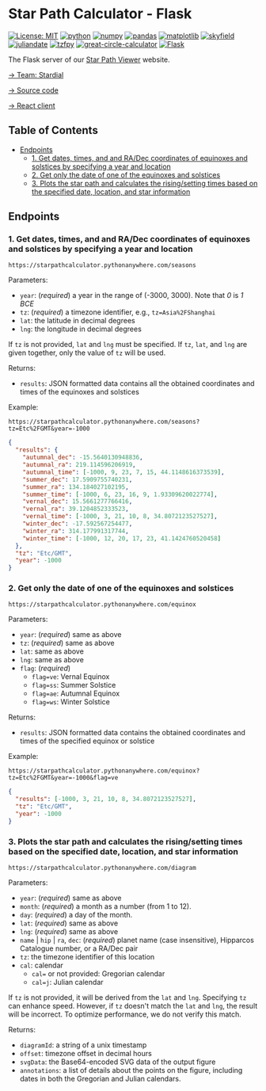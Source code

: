 # Star Path Calculator - Flask

[![License: MIT](https://img.shields.io/badge/License-MIT-yellow.svg)](./LICENSE)
[![python](https://img.shields.io/badge/Python-3.10,_3.11-3776AB?logo=python&logoColor=white)](https://www.python.org) [![numpy](https://img.shields.io/badge/Numpy-2.0.1-013243?logo=numpy&logoColor=white)](https://numpy.org) [![pandas](https://img.shields.io/badge/Pandas-2.2.2-150458?logo=Pandas&logoColor=white)](https://pandas.pydata.org) [![matplotlib](https://img.shields.io/badge/Matplotlib-3.9.1.post1-12557C)](https://matplotlib.org) [![skyfield](https://img.shields.io/badge/Skyfield-1.49-BD9354)](https://rhodesmill.org/skyfield) [![juliandate](https://img.shields.io/badge/Juliandate-1.0.4-BD9354)](https://pypi.org/project/juliandate) [![tzfpy](https://img.shields.io/badge/tzfpy-0.15.5-blue)](https://github.com/ringsaturn/tzfpy) [![great-circle-calculator](https://img.shields.io/badge/Great_Circle_Calculator-1.3.1-brightgreen)](https://github.com/seangrogan/great_circle_calculator) [![Flask](https://img.shields.io/badge/Flask-3.0.3-39A6BD?logo=flask&logoColor=white)](https://flask.palletsprojects.com)

The Flask server of our [Star Path Viewer](https://star-path-viewer.pages.dev/) website.

[→ Team: Stardial](https://github.com/stardial-astro)

[→ Source code](https://github.com/claude-hao/star-path-calculator)

[→ React client](https://github.com/stardial-astro/star-path-viewer)

## Table of Contents<!-- omit in toc -->

- [Endpoints](#endpoints)
  - [1. Get dates, times, and and RA/Dec coordinates of equinoxes and solstices by specifying a year and location](#1-get-dates-times-and-and-radec-coordinates-of-equinoxes-and-solstices-by-specifying-a-year-and-location)
  - [2. Get only the date of one of the equinoxes and solstices](#2-get-only-the-date-of-one-of-the-equinoxes-and-solstices)
  - [3. Plots the star path and calculates the rising/setting times based on the specified date, location, and star information](#3-plots-the-star-path-and-calculates-the-risingsetting-times-based-on-the-specified-date-location-and-star-information)

## Endpoints

### 1. Get dates, times, and and RA/Dec coordinates of equinoxes and solstices by specifying a year and location

`https://starpathcalculator.pythonanywhere.com/seasons`

Parameters:

- `year`: (*required*) a year in the range of (-3000, 3000). Note that *0* is *1 BCE*
- `tz`: (*required*) a timezone identifier, e.g., `tz=Asia%2FShanghai`
- `lat`: the latitude in decimal degrees
- `lng`: the longitude in decimal degrees

If `tz` is not provided, `lat` and `lng` must be specified. If `tz`, `lat`, and `lng` are given together, only the value of `tz` will be used.

Returns:

- `results`: JSON formatted data contains all the obtained coordinates and times of the equinoxes and solstices

Example:

`https://starpathcalculator.pythonanywhere.com/seasons?tz=Etc%2FGMT&year=-1000`

```json
{
  "results": {
    "autumnal_dec": -15.5640130948836,
    "autumnal_ra": 219.114596206919,
    "autumnal_time": [-1000, 9, 23, 7, 15, 44.1148616373539],
    "summer_dec": 17.5909755740231,
    "summer_ra": 134.184027102195,
    "summer_time": [-1000, 6, 23, 16, 9, 1.93309620022774],
    "vernal_dec": 15.5661277766416,
    "vernal_ra": 39.1204852333523,
    "vernal_time": [-1000, 3, 21, 10, 8, 34.8072123527527],
    "winter_dec": -17.592567254477,
    "winter_ra": 314.177991317744,
    "winter_time": [-1000, 12, 20, 17, 23, 41.1424760520458]
  },
  "tz": "Etc/GMT",
  "year": -1000
}
```

### 2. Get only the date of one of the equinoxes and solstices

`https://starpathcalculator.pythonanywhere.com/equinox`

Parameters:

- `year`: (*required*) same as above
- `tz`: (*required*) same as above
- `lat`: same as above
- `lng`: same as above
- `flag`: (*required*)
  - `flag=ve`: Vernal Equinox
  - `flag=ss`: Summer Solstice
  - `flag=ae`: Autumnal Equinox
  - `flag=ws`: Winter Solstice

Returns:

- `results`: JSON formatted data contains the obtained coordinates and times of the specified equinox or solstice

Example:

`https://starpathcalculator.pythonanywhere.com/equinox?tz=Etc%2FGMT&year=-1000&flag=ve`

```json
{
  "results": [-1000, 3, 21, 10, 8, 34.8072123527527],
  "tz": "Etc/GMT",
  "year": -1000
}
```

### 3. Plots the star path and calculates the rising/setting times based on the specified date, location, and star information

`https://starpathcalculator.pythonanywhere.com/diagram`

Parameters:

- `year`: (*required*) same as above
- `month`: (*required*) a month as a number (from 1 to 12).
- `day`: (*required*) a day of the month.
- `lat`: (*required*) same as above
- `lng`: (*required*) same as above
- `name` | `hip` | `ra`, `dec`: (*required*) planet name (case insensitive), Hipparcos Catalogue number, or a RA/Dec pair
- `tz`: the timezone identifier of this location
- `cal`: calendar
  - `cal=` or not provided: Gregorian calendar
  - `cal=j`: Julian calendar

If `tz` is not provided, it will be derived from the `lat` and `lng`.
Specifying `tz` can enhance speed. However, if `tz` doesn't match the `lat` and `lng`, the result will be incorrect. To optimize performance, we do not verify this match.

Returns:

- `diagramId`: a string of a unix timestamp
- `offset`: timezone offset in decimal hours
- `svgData`: the Base64-encoded SVG data of the output figure
- `annotations`: a list of details about the points on the figure, including dates in both the Gregorian and Julian calendars.
